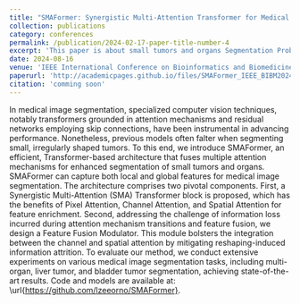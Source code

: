```yaml
---
title: "SMAFormer: Synergistic Multi-Attention Transformer for Medical Image Segmentation"
collection: publications
category: conferences
permalink: /publication/2024-02-17-paper-title-number-4
excerpt: 'This paper is about small tumors and organs Segmentation Problem.'
date: 2024-08-16
venue: 'IEEE International Conference on Bioinformatics and Biomedicine (BIBM)'
paperurl: 'http://academicpages.github.io/files/SMAFormer_IEEE_BIBM2024.pdf'
citation: 'comming soon'
---
```


In medical image segmentation, specialized computer vision techniques, notably transformers grounded in attention mechanisms and residual networks employing skip connections, have been instrumental in advancing performance. Nonetheless, previous models often falter when segmenting small, irregularly shaped tumors. To this end, we introduce SMAFormer, an efficient, Transformer-based architecture that fuses multiple attention mechanisms for enhanced segmentation of small tumors and organs.
SMAFormer can capture both local and global features for medical image segmentation. The architecture comprises two pivotal components. First, a Synergistic Multi-Attention (SMA) Transformer block is proposed, which has the benefits of Pixel Attention, Channel Attention, and Spatial Attention for feature enrichment. Second, addressing the challenge of information loss incurred during attention mechanism transitions and feature fusion, we design a Feature Fusion Modulator. This module bolsters the integration between the channel and spatial attention by mitigating reshaping-induced information attrition.
To evaluate our method, we conduct extensive experiments on various medical image segmentation tasks, including multi-organ, liver tumor, and bladder tumor segmentation, achieving state-of-the-art results. Code and models are available at: \url{https://github.com/lzeeorno/SMAFormer}.
